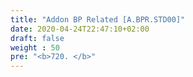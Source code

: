 ```yaml
---
title: "Addon BP Related [A.BPR.STD00]"
date: 2020-04-24T22:47:10+02:00
draft: false
weight : 50
pre: "<b>720. </b>"
---
```

